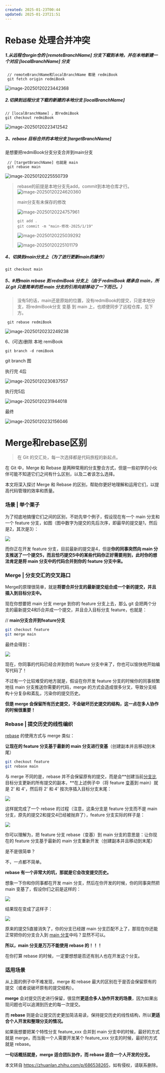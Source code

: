 ```yaml
---
created: 2025-01-23T00:44
updated: 2025-01-23T21:51
---
```

# Rebase 处理合并冲突

##### 1.从远程仓orgin仓的 [remoteBranchName] 分支下载到本地，并在本地新建一个对应 [localBranchName] 分支

```
 // remoteBranchName和localBranchName 都是 redmiBook
 git fetch origin redmiBook
```

![image-20250120223442368](https://gitee.com/zhang-junjie123/picture/raw/master/image/image-20250120223442368.png)

##### 2.切换到远程分支下载的新建的本地分支 [localBranchName] 

```
// [localBranchName] ，即redmiBook
git checkout redmiBook
```

![image-20250120223412542](https://gitee.com/zhang-junjie123/picture/raw/master/image/image-20250120223412542.png)

##### 3、rebase 目标合并的本地分支 [targetBranchName] 
是想要把redmiBook分支分支合并到main分支
```
 // [targetBranchName] 也就是 main
 git rebase main
```

![image-20250120225550739](https://gitee.com/zhang-junjie123/picture/raw/master/image/image-20250120225550739.png)

>  rebase的前提是本地分支先add，commit到本地仓库才行。![image-20250120224620360](https://gitee.com/zhang-junjie123/picture/raw/master/image/image-20250120224620360.png)
>
>  main分支有未保存的修改
>
>  ![image-20250120224757961](https://gitee.com/zhang-junjie123/picture/raw/master/image/image-20250120224757961.png)
>
>  ```
>  git add .
>  git commit -m "main-修改-2025/1/19"
>  ```
>
>  ![image-20250120225039292](https://gitee.com/zhang-junjie123/picture/raw/master/image/image-20250120225039292.png)
>
>  ![image-20250120225101179](https://gitee.com/zhang-junjie123/picture/raw/master/image/image-20250120225101179.png)

##### 4、切换到main分支上（为了进行更新main的操作）

```
git checkout main
```

##### 5、#把main rebase 到 redmiBook 分支上（由于 redmiBook 继承自 main，所以 git 只是简单的把 main 分支的引用向前移动了一下而已。）

> 没有5的话，main还是原始的位置，没有redmiBook的提交，只是本地分支，将redmiBook分支 变基 到 main 上，也顺便同步了远程仓库，见下方。

```
 git rebase redmiBook
```

![image-20250120232249238](https://gitee.com/zhang-junjie123/picture/raw/master/image/image-20250120232249238.png)

6、(可选)删除 本地 remiBook

```
git branch -d remiBook
```

 

git branch 图

执行完 4后

![image-20250120230837557](https://gitee.com/zhang-junjie123/picture/raw/master/image/image-20250120230837557.png)

执行完5后

![image-20250120231944018](https://gitee.com/zhang-junjie123/picture/raw/master/image/image-20250120231944018.png)

最终

![image-20250120232156046](https://gitee.com/zhang-junjie123/picture/raw/master/image/image-20250120232156046.png)



# Merge和rebase区别

> 在 Git 的交汇处，每一次选择都是代码旅程的新起点。

在 Git 中，Merge 和 Rebase 是两种常用的分支整合方式，但是一些初学的小伙伴可能不知道它们之间有什么区别，以及二者该怎么选择。

本文将深入探讨 Merge 和 Rebase 的区别，帮助你更好地理解和运用它们，以提高代码管理的效率和质量。

### 场景 | 举个栗子

为了彻底地搞懂它们之间的区别，不妨先举个例子，假设现在有一个 main 分支和一个 feature 分支，如图（图中数字为提交的先后次序，即最早的提交是1，然后是2，其次是3）：  

![](https://gitee.com/zhang-junjie123/picture/raw/master/image/20250124101121948.jpeg)

而你正在开发 feature 分支，目前最新的提交是4，但是**你的同事突然向 main 分支推送了一个提交5，**而且恰巧提交5中的某些代码你正好需要用到，此时你的想法肯定是**将 main 分支中的代码合并到你的 feature 分支中来。**

### Merge | 分支交汇的交叉路口

Merge的原理很简单，就是**将要合并分支的最新提交组合成一个新的提交，并且插入到目标分支中。**

现在你想要把 main 分支 merge 到你的 feature 分支上去，那么 git 会把两个分支的最新提交4和5合并成一个提交，并且合入目标分支 feature，也就是：

// **main分支合并到feature分支**

```bash
git checkout feature
git merge main
```

最终会得到：  

![](https://gitee.com/zhang-junjie123/picture/raw/master/image/20250124101128272.jpeg)

现在，你同事的代码已经合并到你的 feature 分支中来了，你也可以愉快地开始编写代码了！

不过有一个比较难受的地方就是，假设在你开发 feature 分支的时候你的同事频繁地往 main 分支推送你需要的代码，merge 的方式会造成很多分叉，导致分支结构十分复杂和紊乱，污染你的提交历史。

**但是 merge 会保留所有历史提交，不会破坏历史提交的结构，这一点在多人协作的时候很重要！**

### Rebase | 提交历史的线性编织

[rebase](https://zhida.zhihu.com/search?content_id=240694154&content_type=Article&match_order=1&q=rebase&zhida_source=entity) 的使用方式与 merge 类似：

**让现在的 feature 分支基于最新的 main 分支进行变基**（创建副本并且移动到末尾）  

```bash
git checkout feature
git rebase main
```

与 merge 不同的是，rebase 并不会保留原有的提交，而是会**创建当前[分支比](https://zhida.zhihu.com/search?content_id=240694154&content_type=Article&match_order=1&q=%E5%88%86%E6%94%AF%E6%AF%94&zhida_source=entity)目标分支更新的所有提交的副本，**在上述例子中（将 feature [变基](https://zhida.zhihu.com/search?content_id=240694154&content_type=Article&match_order=1&q=%E5%8F%98%E5%9F%BA&zhida_source=entity)到 main）就是 2' 和 4'，然后将 2' 和 4' 按次序插入目标分支末尾：  

![](https://gitee.com/zhang-junjie123/picture/raw/master/image/20250124101131635.jpeg)

这样就完成了一个 rebase 的过程（注意，这条分支是 feature 分支而不是 main 分支，原先的提交2和提交4已经被抛弃了），feature 分支实际的样子是：  

![](https://gitee.com/zhang-junjie123/picture/raw/master/image/20250124101146651.png)

你可以理解为，把 feature 分支 rebase（变基）到 main 分支的意思是：让你现在的 feature 分支基于最新的 main 分支重新开发（创建副本并且移动到末尾）  

是不是很简单？  

不，一点都不简单。  

**rebase 有一个非常大的坑，那就是它会改变提交历史。**  

想象一下你和你同事都在开发 main 分支，然后在你开发的时候，你的同事突然把 main 变基了，假设你们之前是这样的：

![](https://gitee.com/zhang-junjie123/picture/raw/master/image/20250124101200520.jpeg)

结果现在变成了这样子：

![](https://gitee.com/zhang-junjie123/picture/raw/master/image/20250124101225915.jpeg)

原来的提交5直接消失了，你的分支已经跟 main 分支匹配不上了，那现在你还能正常把你的分支合入到 [main 分支](https://zhida.zhihu.com/search?content_id=240694154&content_type=Article&match_order=11&q=main+%E5%88%86%E6%94%AF&zhida_source=entity)中吗？显然不可以。  

**所以，main 分支是万万不能使用 rebase 的！！！**  

在你打算 rebase 的时候，一定要想想是否还有别人也在开发这个分支。

### 适用场景

从上面的例子中不难发现，merge 和 rebase 最大的区别在于是否会保留原有的提交（或者说破坏原有的提交结构）。  

**merge** 会对提交历史进行保留，很显然**更适合多人协作开发的场景**，因为如果出现问题也可以追溯到历史的每一次提交。  

而 **rebase** 则是会让提交历史更加简洁易读，保持提交历史的线性结构，所以**更适合个人开发和整理分支的情况。**  

如果我想要把某个特性分支 feature\_xxx 合并到 main 分支中的时候，最好的方式就是 merge，而当我一个人需要开发某个 feature\_xxx 分支的时候，最好的方式就是 rebase。  

**一句话概括就是，merge 适合团队协作，而 rebase 适合一个人开发的分支。**

本文转自 <https://zhuanlan.zhihu.com/p/686538265>，如有侵权，请联系删除。